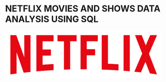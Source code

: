 # NETFLIX MOVIES AND SHOWS DATA ANALYSIS USING SQL
![Netflix Logo](https://github.com/AmanS1810/sql_netflix_project/blob/main/netflix.png)
